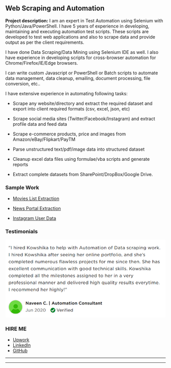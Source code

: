 ## Web Scraping and Automation

**Project description:** 
I am an expert in Test Automation using Selenium with Python/Java/PowerShell. I have 5 years of experience in developing, maintaining and executing automation test scripts. These scripts are developed to test web applications and also to scrape data and provide output as per the client requirements.

I have done Data Scraping/Data Mining using Selenium IDE as well. I also have experience in developing scripts for cross-browser automation for Chrome/Firefox/IE/Edge browsers. 

I can write custom Javascript or PowerShell or Batch scripts to automate data management, data cleanup, emailing, document processing, file conversion, etc..


I have extensive experience in automating following tasks:

  - Scrape any website/directory and extract the required dataset and export into client required formats (csv, excel, json, etc)
	
  - Scrape social media sites (Twitter/Facebook/Instagram) and extract profile data and feed data

  - Scrape e-commerce products, price and images from Amazon/eBay/Flipkart/PayTM

  - Parse unstructured text/pdf/image data into structured dataset

  - Cleanup excel data files using formulae/vba scripts and generate reports
	
  - Extract complete datasets from SharePoint/DropBox/Google Drive.



### Sample Work

  - [Movies List Extraction](https://drive.google.com/file/d/1L1zsJdZZVO2yKSyXi-abb6ceG1d5duK9/view?usp=sharing)

  - [News Portal Extraction](https://drive.google.com/file/d/15h22Rpw684i4joxQgSS_eiI8f4qcqnuw/view?usp=sharing)

  - [Instagram User Data](https://drive.google.com/file/d/14OZ4n-5eBoy4jZ7qcPnRg_5uVL6-H38k/view?usp=sharing)
  
  
### Testimonials

<img src="images/testimonial2.png?raw=true"/>



### HIRE ME

 - [Upwork](https://www.upwork.com/o/profiles/users/~01839791ddb1ede3fa/?s=1110580748627726336)
 - [LinkedIn](https://www.linkedin.com/in/kowshika-n/)
 - [GitHub](https://github.com/kowshika-n/)

---

---